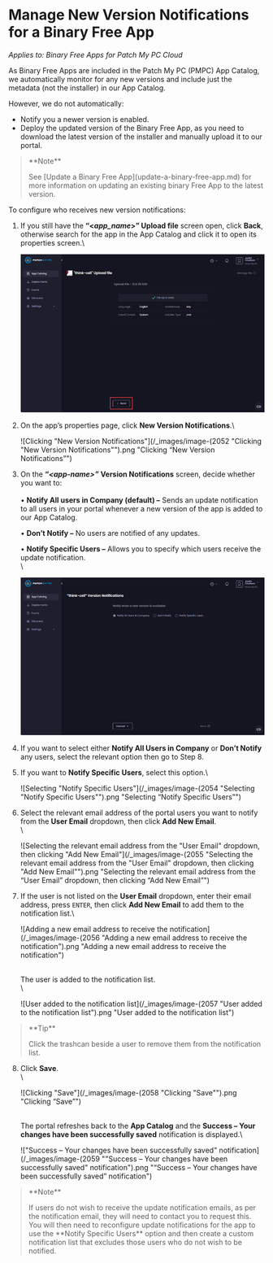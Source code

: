# Manage New Version Notifications for a Binary Free App

_Applies to: Binary Free Apps for Patch My PC Cloud_

As Binary Free Apps are included in the Patch My PC (PMPC) App Catalog, we automatically monitor for any new versions and include just the metadata (not the installer) in our App Catalog.

However, we do not automatically:

* Notify you a newer version is enabled.
* Deploy the updated version of the Binary Free App, as you need to download the latest version of the installer and manually upload it to our portal.

<blockquote class="wp-block-quote">
<p>**Note**</p>
<p>See [Update a Binary Free App](update-a-binary-free-app.md) for more information on updating an existing binary Free App to the latest version.</p>
</blockquote>

To configure who receives new version notifications:

1.  If you still have the **“<**_**app\_name**_**>” Upload file** screen open, click **Back**, otherwise search for the app in the App Catalog and click it to open its properties screen.\


    ![](/_images/image-(2051).png)


2.  On the app’s properties page, click **New Version Notifications**.\


    ![Clicking "New Version Notifications"](/_images/image-(2052 "Clicking \"New Version Notifications\"").png "Clicking “New Version Notifications”")


3.  On the **“**_**\<app-name>”**_**&#x20;Version Notifications** screen, decide whether you want to:\
    \
    • **Notify All users in Company (default) –** Sends an update notification to all users in your portal whenever a new version of the app is added to our App Catalog.

    • **Don’t Notify –** No users are notified of any updates.

    • **Notify Specific Users –** Allows you to specify which users receive the update notification.\
    \


    ![](/_images/image-(2053).png)


4. If you want to select either **Notify All Users in Company** or **Don’t Notify** any users, select the relevant option then go to Step 8.
5.  If you want to **Notify Specific Users**, select this option.\


    ![Selecting "Notify Specific Users"](/_images/image-(2054 "Selecting \"Notify Specific Users\"").png "Selecting “Notify Specific Users”")


6.  Select the relevant email address of the portal users you want to notify from the **User Email** dropdown, then click **Add New Email**.\
    \


    ![Selecting the relevant email address from the "User Email" dropdown, then clicking "Add New Email"](/_images/image-(2055 "Selecting the relevant email address from the \"User Email\" dropdown, then clicking \"Add New Email\"").png "Selecting the relevant email address from the “User Email” dropdown, then clicking “Add New Email”")


7.  If the user is not listed on the **User Email** dropdown, enter their email address, press `ENTER`, then click **Add New Email** to add them to the notification list.\


    ![Adding a new email address to receive the notification](/_images/image-(2056 "Adding a new email address to receive the notification").png "Adding a new email address to receive the notification")

    \
    The user is added to the notification list.\
    \


    ![User added to the notification list](/_images/image-(2057 "User added to the notification list").png "User added to the notification list")

<blockquote class="wp-block-quote">
<p>**Tip**</p>
<p>Click the trashcan beside a user to remove them from the notification list.</p>
</blockquote>

8.  Click **Save**.\
    \


    ![Clicking "Save"](/_images/image-(2058 "Clicking \"Save\"").png "Clicking “Save”")

    \
    The portal refreshes back to the **App Catalog** and the **Success – Your changes have been successfully saved** notification is displayed.\


    !["Success – Your changes have been successfully saved" notification](/_images/image-(2059 "\"Success – Your changes have been successfully saved\" notification").png "“Success – Your changes have been successfully saved” notification")



<blockquote class="wp-block-quote">
<p>**Note**</p>
<p>If users do not wish to receive the update notification emails, as per the notification email, they will need to contact you to request this. You will then need to reconfigure update notifications for the app to use the **Notify Specific Users** option and then create a custom notification list that excludes those users who do not wish to be notified.</p>
</blockquote>